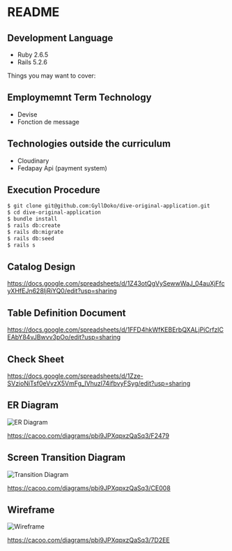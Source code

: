 # README

## Development Language

- Ruby 2.6.5
- Rails 5.2.6

Things you may want to cover:

## Employmemnt Term Technology

- Devise
- Fonction de message

## Technologies outside the curriculum

- Cloudinary
- Fedapay Api (payment system)

## Execution Procedure

```bash
$ git clone git@github.com:GyllDoko/dive-original-application.git
$ cd dive-original-application
$ bundle install
$ rails db:create
$ rails db:migrate
$ rails db:seed
$ rails s
```

## Catalog Design

https://docs.google.com/spreadsheets/d/1Z43otQgVySewwWaJ_04auXjFfcyXHfEJn628IjRiYQ0/edit?usp=sharing

## Table Definition Document

https://docs.google.com/spreadsheets/d/1FFD4hkWfKEBErbQXALjPiCrfzlCEAbY84vJBwvv3pOo/edit?usp=sharing


## Check Sheet

https://docs.google.com/spreadsheets/d/1Zze-SVzioNiTsf0eVvzX5VmFg_IVhuzl74ifbvyFSyg/edit?usp=sharing


## ER Diagram

![ER Diagram](https://user-images.githubusercontent.com/65257248/138780521-b5ac2608-38d3-4628-96c5-28a42dc90522.PNG)

https://cacoo.com/diagrams/pbi9JPXqpxzQaSq3/F2479

## Screen Transition Diagram

![Transition Diagram](https://user-images.githubusercontent.com/65257248/138780671-27cd0bb2-6132-4989-a6ef-d15aef416662.PNG)

https://cacoo.com/diagrams/pbi9JPXqpxzQaSq3/CE008


## Wireframe

![Wireframe](https://user-images.githubusercontent.com/65257248/138780750-9ac3e75f-664e-4a80-b945-f5d385b4e937.PNG)

https://cacoo.com/diagrams/pbi9JPXqpxzQaSq3/7D2EE

